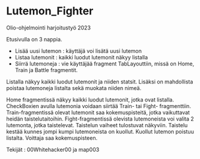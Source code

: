 # Lutemon_Fighter
Olio-ohjelmointi harjoitustyö 2023


Etusivulla on 3 nappia.
- Lisää uusi lutemon : käyttäjä voi lisätä uusi lutemon
- Listaa lutemonit : kaikki luodut lutemonit näkyy listalla
- Siirrä lutemoneja : vie käyttäjää fragment TabLayouttiin, missä on Home, Train ja Battle fragmentit.

Listalla näkyy kaikki luodut lutemonit ja niiden statsit. Lisäksi on mahdollista poistaa lutemoneja listalta sekä muokata niiden nimeä.

Home fragmentissä näkyy kaikki luodut lutemonit, jotka ovat listalla. CheckBoxien avulla lutemonia voidaan siirtää Train- tai Fight- fragmenttiin. 
Train-fragmentissä olevat lutemonit saa kokemuspisteitä, jotka vaikuttavat heidän taistelutaitoihin.
Fight-fragmentissä olevista lutemoneista voi valita 2 lutemonta, jotka taistelevat.
Taistelun vaiheet tulostuvat näkyviin. Taistelu kestää kunnes jompi kumpi lutemoneista on kuollut.
Kuollut lutemon poistuu listalta. Voittaja saa kokemuspisteen.

Tekijät : 00Whitehacker00 ja map003
